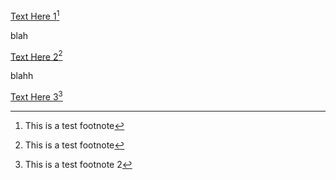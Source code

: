 [Text Here 1](#user-content-fn-1)[^1]

blah

[Text Here 2](#user-content-fn-1)[^1]

blahh

[Text Here 3](#user-content-fn-1)[^2]

[^1]: This is a test footnote

[^2]: This is a test footnote 2
